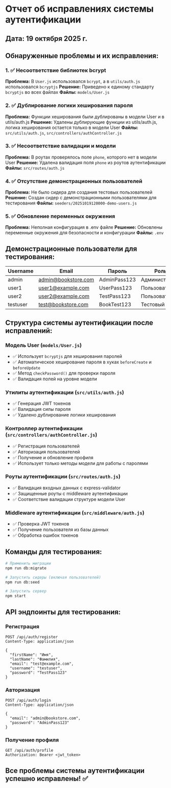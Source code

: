 # Отчет об исправлениях системы аутентификации

## Дата: 19 октября 2025 г.

## Обнаруженные проблемы и их исправления:

### 1. ✅ Несоответствие библиотек bcrypt

**Проблема:** В `User.js` использовался `bcrypt`, а в `utils/auth.js` использовался `bcryptjs`
**Решение:** Приведено к единому стандарту `bcryptjs` во всех файлах
**Файлы:** `models/User.js`

### 2. ✅ Дублирование логики хеширования пароля

**Проблема:** Функции хеширования были дублированы в модели User и в utils/auth.js
**Решение:** Удалены дублирующие функции из utils/auth.js, логика хеширования остается только в модели User
**Файлы:** `src/utils/auth.js`, `src/controllers/authController.js`

### 3. ✅ Несоответствие валидации и модели

**Проблема:** В роутах проверялось поле `phone`, которого нет в модели User
**Решение:** Удалена валидация поля `phone` из роутов аутентификации
**Файлы:** `src/routes/auth.js`

### 4. ✅ Отсутствие демонстрационных пользователей

**Проблема:** Не было сидера для создания тестовых пользователей
**Решение:** Создан сидер с демонстрационными пользователями для тестирования
**Файлы:** `seeders/20251019120000-demo-users.js`

### 5. ✅ Обновление переменных окружения

**Проблема:** Неполная конфигурация в .env файле
**Решение:** Обновлены переменные окружения для безопасности и конфигурации
**Файлы:** `.env`

## Демонстрационные пользователи для тестирования:

| Username | Email               | Пароль       | Роль          |
| -------- | ------------------- | ------------ | ------------- |
| admin    | admin@bookstore.com | AdminPass123 | Администратор |
| user1    | user1@example.com   | UserPass123  | Пользователь  |
| user2    | user2@example.com   | TestPass123  | Пользователь  |
| testuser | test@bookstore.com  | BookTest123  | Тестовый      |

## Структура системы аутентификации после исправлений:

### Модель User (`models/User.js`)

- ✅ Использует `bcryptjs` для хеширования паролей
- ✅ Автоматическое хеширование пароля в хуках `beforeCreate` и `beforeUpdate`
- ✅ Метод `checkPassword()` для проверки пароля
- ✅ Валидация полей на уровне модели

### Утилиты аутентификации (`src/utils/auth.js`)

- ✅ Генерация JWT токенов
- ✅ Валидация силы пароля
- ✅ Удалено дублирование логики хеширования

### Контроллер аутентификации (`src/controllers/authController.js`)

- ✅ Регистрация пользователей
- ✅ Авторизация пользователей
- ✅ Получение и обновление профиля
- ✅ Использует только методы модели для работы с паролями

### Роуты аутентификации (`src/routes/auth.js`)

- ✅ Валидация входных данных с express-validator
- ✅ Защищенные роуты с middleware аутентификации
- ✅ Соответствие валидации структуре модели User

### Middleware аутентификации (`src/middleware/auth.js`)

- ✅ Проверка JWT токенов
- ✅ Получение пользователя из базы данных
- ✅ Обработка ошибок токенов

## Команды для тестирования:

```bash
# Применить миграции
npm run db:migrate

# Запустить сидеры (включая пользователей)
npm run db:seed

# Запустить сервер
npm start
```

## API эндпоинты для тестирования:

### Регистрация

```http
POST /api/auth/register
Content-Type: application/json

{
  "firstName": "Имя",
  "lastName": "Фамилия",
  "email": "test@example.com",
  "username": "testuser",
  "password": "TestPass123"
}
```

### Авторизация

```http
POST /api/auth/login
Content-Type: application/json

{
  "email": "admin@bookstore.com",
  "password": "AdminPass123"
}
```

### Получение профиля

```http
GET /api/auth/profile
Authorization: Bearer <jwt_token>
```

## Все проблемы системы аутентификации успешно исправлены! ✅

